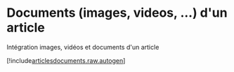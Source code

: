 # Documents (images, videos, ...) d'un article

Intégration images, vidéos et documents d'un article


[!include[articlesdocuments.raw.autogen](articlesdocuments.raw.autogen.md)]

<!-- [!include[articlesdocuments.csv.autogen](articlesdocuments.csv.autogen.md)]--> 

<!-- [!include[articlesdocuments.xml.autogen](articlesdocuments.xml.autogen.md)]--> 

